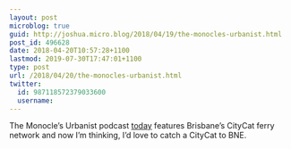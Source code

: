 ```yaml
---
layout: post
microblog: true
guid: http://joshua.micro.blog/2018/04/19/the-monocles-urbanist.html
post_id: 496628
date: 2018-04-20T10:57:28+1100
lastmod: 2019-07-30T17:47:01+1100
type: post
url: /2018/04/20/the-monocles-urbanist.html
twitter:
  id: 987118572379033600
  username: 
---
```

The Monocle’s Urbanist podcast [today](https://monocle.com/radio/shows/the-urbanist/340/play/) features Brisbane’s CityCat ferry network and now I’m thinking, I’d love to catch a CityCat to BNE.
